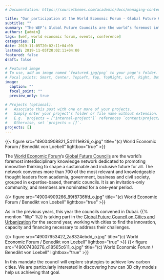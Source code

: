 ```yaml
---
# Documentation: https://sourcethemes.com/academic/docs/managing-content/

title: "Our participation at the World Economic Forum - Global Future Councils 2019"
subtitle: ""
summary: "The WEF’s Global Future Councils are the world’s foremost interdisciplinary knowledge network dedicated to promoting innovative thinking to shape a sustainable and inclusive future for all."
authors: [admin]
tags: [wef, world economic forum, events, conference]
categories: []
date: 2019-11-05T20:02:11+04:00
lastmod: 2019-11-05T20:02:11+04:00
featured: false
draft: false

# Featured image
# To use, add an image named `featured.jpg/png` to your page's folder.
# Focal points: Smart, Center, TopLeft, Top, TopRight, Left, Right, BottomLeft, Bottom, BottomRight.
image:
  caption: ""
  focal_point: ""
  preview_only: true

# Projects (optional).
#   Associate this post with one or more of your projects.
#   Simply enter your project's folder or file name without extension.
#   E.g. `projects = ["internal-project"]` references `content/project/deep-learning/index.md`.
#   Otherwise, set `projects = []`.
projects: []
---
```


{{< figure src="49004908821_541111e926_o.jpg" title="(c) World Economic Forum / Benedikt von Loebell" lightbox="true" >}}

The [World Economic Forum](https://www.weforum.org)’s [Global Future Councils](https://www.weforum.org/communities/global-future-councils) are the world’s foremost interdisciplinary knowledge network dedicated to promoting innovative thinking to shape a sustainable and inclusive future for all.
The network convenes more than 700 of the most relevant and knowledgeable thought leaders from academia, government, business and civil society, grouped in expertise-based, thematic councils. It is an invitation-only community, and members are nominated for a one-year period.

{{< figure src="49004909266_89f8736ffd_o.jpg" title="(c) World Economic Forum / Benedikt von Loebell" lightbox="true" >}}

As in the previous years, this year the councils convened in Dubai.
{{% mention "filip" %}} is taking part in the [Global Future Council on Cities and Urbanization](https://www.weforum.org/communities/the-future-of-cities-and-urbanization) for the second year, working with cities to find the innovation, capacity and financing necessary to address their challenges.

{{< figure src="49007653427_2a8324ebdd_o.jpg" title="(c) World Economic Forum / Benedikt von Loebell" lightbox="true" >}}
{{< figure src="49007438276_d18565c611_o.jpg" title="(c) World Economic Forum / Benedikt von Loebell" lightbox="true" >}}

In this mandate the council will explore strategies to achieve low carbon cities. 
We are particularly interested in discovering how can 3D city models help us achieving that goal.

